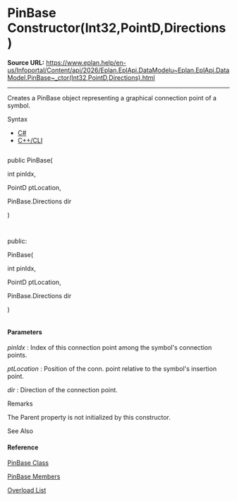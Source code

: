 # PinBase Constructor(Int32,PointD,Directions)

**Source URL:** https://www.eplan.help/en-us/Infoportal/Content/api/2026/Eplan.EplApi.DataModelu~Eplan.EplApi.DataModel.PinBase~_ctor(Int32,PointD,Directions).html

---

Creates a PinBase object representing a graphical connection point of a symbol.

Syntax

- [C#](#i-syntax-CS)
- [C++/CLI](#i-syntax-CPP2005)

```
```
public PinBase( 
   int pinIdx,
   PointD ptLocation,
   PinBase.Directions dir
)
```
```

```
```
public:
PinBase( 
   int pinIdx,
   PointD ptLocation,
   PinBase.Directions dir
)
```
```

#### Parameters

*pinIdx*
:   Index of this connection point among the symbol's connection points.

*ptLocation*
:   Position of the conn. point relative to the symbol's insertion point.

*dir*
:   Direction of the connection point.

Remarks

The Parent property is not initialized by this constructor.



See Also

#### Reference

[PinBase Class](Eplan.EplApi.DataModelu~Eplan.EplApi.DataModel.PinBase.html)
  
[PinBase Members](Eplan.EplApi.DataModelu~Eplan.EplApi.DataModel.PinBase_members.html)
  
[Overload List](Eplan.EplApi.DataModelu~Eplan.EplApi.DataModel.PinBase~_ctor.html)